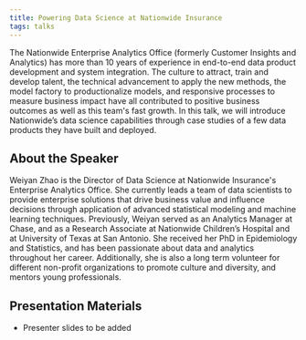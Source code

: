 ```yaml
---
title: Powering Data Science at Nationwide Insurance
tags: talks
---
```


The Nationwide Enterprise Analytics Office (formerly Customer Insights and Analytics) has more than 10 years of experience in end-to-end data product development and system integration. The culture to attract, train and develop talent, the technical advancement to apply the new methods, the model factory to productionalize models, and responsive processes to measure business impact have all contributed to positive business outcomes as well as this team's fast growth. In this talk, we will introduce Nationwide’s data science capabilities through case studies of a few data products they have built and deployed.
<!--more-->

## About the Speaker

Weiyan Zhao is the Director of Data Science at Nationwide Insurance's Enterprise Analytics Office. She currently leads a team of data scientists to provide enterprise solutions that drive business value and influence decisions through application of advanced statistical modeling and machine learning techniques. Previously, Weiyan served as an Analytics Manager at Chase, and as a Research Associate at Nationwide Children’s Hospital and at University of Texas at San Antonio. She received her PhD in Epidemiology and Statistics, and has been passionate about data and analytics throughout her career. Additionally, she is also a long term volunteer for different non-profit organizations to promote culture and diversity, and mentors young professionals.

## Presentation Materials

  - Presenter slides to be added
